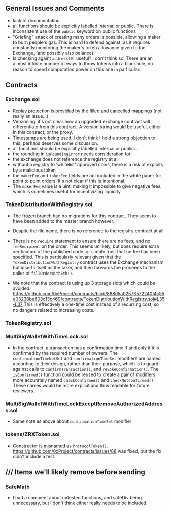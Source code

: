## General Issues and Comments

* lack of documentation
* all functions should be explicitly labelled internal or public. There is inconsistent use of the `public` keyword on public functions
* "Griefing" attack of creating many orders is possible, allowing a maker to burn people's gas. This is hard to defend against, as it requires constantly monitoring the maker's token allowance given to the Exchange, (and possibly also balance).
* Is checking againt `address(0)` useful? I don't think so. There are an almost infinite number of ways to throw tokens into a blackhole, no reason to spend computation power on this one in particular.


## Contracts

### Exchange.sol

* Replay protection is provided by the filled and cancelled mappings (not really an issue...)
* Versioning: it's not clear how an upgraded exchange contract will differentiate from this contract. A version string would be useful, either in this contract, or the proxy.
* Timestamps are being used. I don't think I hold a strong objection to this, perhaps deserves some discussion.
* all functions should be explicitly labelled internal or public...
* the rounding in `isRoundingError` needs consideration for
* the exchange does not reference the registry at all
* without a registry to 'whitelist' approved coins, there is a risk of exploits by a malicious token
* the `makerFee` and `takerFee` fields are not included in the white paper for point to point orders. It's not clear if this is intentional.
* The `makerFee` value is a uint, making it impossible to give negative fees, which is sometimes useful for incentivizing liquidity.

### TokenDistributionWithRegistry.sol

* The frozen branch had no migrations for this contract. They seem to have been added to the master branch however.
* Despite the file name, there is no reference to the registry contract at all.
* There is no `require` statement to ensure there are no fees, and no `feeRecipient` on the order. This seems unlikely, but does require extra verification of the published code, or simple trust that no fee has been specified. This is particularly relevant given that the `TokenDistributionWithRegistry` contract uses the Exchange mechanism, but inserts itself as the taker, and then forwards the proceeds to the caller of `fillOrderWithEth()`.

* We note that the contract is using up 3 storage slots which could be avoided: https://github.com/0xProject/contracts/blob/888d5a02573572240f4c55e03238be603c13c469/contracts/TokenDistributionWithRegistry.sol#L35-L37  This is effectively a one-time cost instead of a recurring cost, so no dangers related to increasing costs.

### TokenRegistry.sol








### MultiSigWalletWithTimeLock.sol

*  In the contract, a transaction has a confirmation time if and only if it is confirmed by the required number of owners. The `confirmationTimeNotSet` and `confirmationTimeSet` modifiers are named according to their design, rather than their purpose, which is to guard against calls to `confirmTransaction()`, and `revokeConfirmation()`. The `isConfirmed()` function could be reused to create a pair of modifiers more accurately named `checkConfirmed()` and `checkNotConfirmed()`. These names would be more explicit and thus readable for future reviewers.



### MultiSigWalletWithTimeLockExceptRemoveAuthorizedAddress.sol

* Same note as above about `confirmationTimeSet` modifier


### tokens/ZRXToken.sol

* Constructor is misnamed as `ProtocolToken()`. https://github.com/0xProject/contracts/issues/88 was fixed, but the fix didn't include a test.


## /// Items we'll likely remove before sending

### SafeMath

* I had a comment about untested functions, and safeDiv being unnecessary, but I don't think either really needs to be included.
